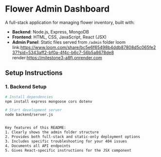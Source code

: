 # Flower Admin Dashboard

A full-stack application for managing flower inventory, built with:
- **Backend**: Node.js, Express, MongoDB
- **Frontend**: HTML, CSS, JavaScript, React (JSX)
- **Admin Panel**: Static files served from `/admin` folder
loom link:https://www.loom.com/share/bc5e6f65498b4ddb87808d5c065fe237?sid=5343aff2-bf0a-4f4c-b6c7-56b5a8678de8
render:https://milestone3-a8fj.onrender.com


## Setup Instructions

### 1. Backend Setup
```bash
# Install dependencies
npm install express mongoose cors dotenv

# Start development server
node backend/server.js


Key features of this README:
1. Clearly shows the admin folder structure
2. Provides both full-stack and static-only deployment options
3. Includes specific troubleshooting for your 404 issues
4. Documents all API endpoints
5. Gives React-specific instructions for the JSX component
